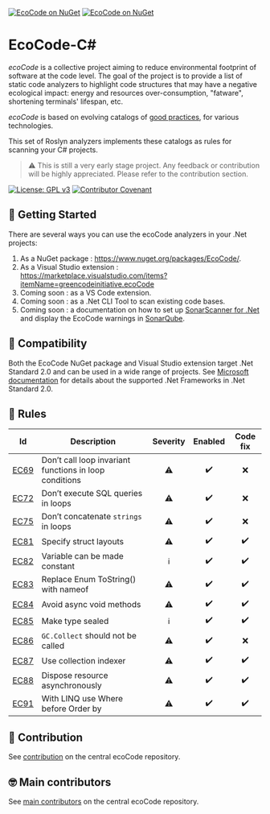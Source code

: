 ﻿[![EcoCode on NuGet](https://img.shields.io/nuget/v/EcoCode.svg)](https://www.nuget.org/packages/EcoCode/) [![EcoCode on NuGet](https://img.shields.io/nuget/dt/EcoCode)](https://www.nuget.org/packages/EcoCode/)

EcoCode-C#
===========

_ecoCode_ is a collective project aiming to reduce environmental footprint of software at the code level. The goal of the project is to provide a list of static code analyzers to highlight code structures that may have a negative ecological impact: energy and resources over-consumption, "fatware", shortening terminals' lifespan, etc.

_ecoCode_ is based on evolving catalogs of [good practices](https://github.com/green-code-initiative/ecoCode/blob/main/docs/rules), for various technologies.

This set of Roslyn analyzers implements these catalogs as rules for scanning your C# projects.

> ⚠️ This is still a very early stage project. Any feedback or contribution will be highly appreciated. Please refer to the contribution section.

[![License: GPL v3](https://img.shields.io/badge/License-GPLv3-blue.svg)](https://www.gnu.org/licenses/gpl-3.0) [![Contributor Covenant](https://img.shields.io/badge/Contributor%20Covenant-2.1-4baaaa.svg)](https://github.com/green-code-initiative/ecoCode-common/blob/main/doc/CODE_OF_CONDUCT.md)

🚀 Getting Started
------------------

There are several ways you can use the ecoCode analyzers in your .Net projects:
1. As a NuGet package : https://www.nuget.org/packages/EcoCode/.
2. As a Visual Studio extension : https://marketplace.visualstudio.com/items?itemName=greencodeinitiative.ecoCode
3. Coming soon : as a VS Code extension.
4. Coming soon : as a .Net CLI Tool to scan existing code bases.
5. Coming soon : a documentation on how to set up [SonarScanner for .Net](https://docs.sonarsource.com/sonarqube/latest/analyzing-source-code/scanners/sonarscanner-for-dotnet/) and display the EcoCode warnings in [SonarQube](https://www.sonarsource.com/products/sonarqube/).

🧩 Compatibility
-----------------

Both the EcoCode NuGet package and Visual Studio extension target .Net Standard 2.0 and can be used in a wide range of projects. See [Microsoft documentation](https://learn.microsoft.com/en-us/dotnet/standard/net-standard?tabs=net-standard-2-0#select-net-standard-version) for details about the supported .Net Frameworks in .Net Standard 2.0.

🌿 Rules
-------------------

|Id|Description|Severity|Enabled|Code fix|
|--|-----------|:------:|:--------:|:------:|
|[EC69](https://github.com/green-code-initiative/ecoCode/blob/main/ecocode-rules-specifications/src/main/rules/EC69/csharp/EC69.asciidoc)|Don’t call loop invariant functions in loop conditions|⚠️|✔️|❌|
|[EC72](https://github.com/green-code-initiative/ecoCode/blob/main/ecocode-rules-specifications/src/main/rules/EC72/csharp/EC72.asciidoc)|Don’t execute SQL queries in loops|⚠️|✔️|❌|
|[EC75](https://github.com/green-code-initiative/ecoCode/blob/main/ecocode-rules-specifications/src/main/rules/EC75/csharp/EC75.asciidoc)|Don’t concatenate `strings` in loops|⚠️|✔️|❌|
|[EC81](https://github.com/green-code-initiative/ecoCode/blob/main/ecocode-rules-specifications/src/main/rules/EC81/csharp/EC81.asciidoc)|Specify struct layouts|⚠️|✔️|✔️|
|[EC82](https://github.com/green-code-initiative/ecoCode/blob/main/ecocode-rules-specifications/src/main/rules/EC82/csharp/EC82.asciidoc)|Variable can be made constant|ℹ️|✔️|✔️|
|[EC83](https://github.com/green-code-initiative/ecoCode/blob/main/ecocode-rules-specifications/src/main/rules/EC83/csharp/EC83.asciidoc)|Replace Enum ToString() with nameof|⚠️|✔️|✔️|
|[EC84](https://github.com/green-code-initiative/ecoCode/blob/main/ecocode-rules-specifications/src/main/rules/EC84/csharp/EC84.asciidoc)|Avoid async void methods|⚠️|✔️|✔️|
|[EC85](https://github.com/green-code-initiative/ecoCode/blob/main/ecocode-rules-specifications/src/main/rules/EC85/csharp/EC85.asciidoc)|Make type sealed|ℹ️|✔️|✔️|
|[EC86](https://github.com/green-code-initiative/ecoCode/blob/main/ecocode-rules-specifications/src/main/rules/EC86/csharp/EC86.asciidoc)|`GC.Collect` should not be called|⚠️|✔️|❌|
|[EC87](https://github.com/green-code-initiative/ecoCode/blob/main/ecocode-rules-specifications/src/main/rules/EC87/csharp/EC87.asciidoc)|Use collection indexer|⚠️|✔️|✔️|
|[EC88](https://github.com/green-code-initiative/ecoCode/blob/main/ecocode-rules-specifications/src/main/rules/EC88/csharp/EC88.asciidoc)|Dispose resource asynchronously|⚠️|✔️|✔️|
|[EC91](https://github.com/green-code-initiative/ecoCode/blob/main/ecocode-rules-specifications/src/main/rules/EC91/csharp/EC91.asciidoc)|With LINQ use Where before Order by|⚠️|✔️|✔️|

🤝 Contribution
---------------

See [contribution](https://github.com/green-code-initiative/ecoCode#-contribution) on the central ecoCode repository.

🤓 Main contributors
--------------------

See [main contributors](https://github.com/green-code-initiative/ecoCode#-main-contributors) on the central ecoCode repository.
